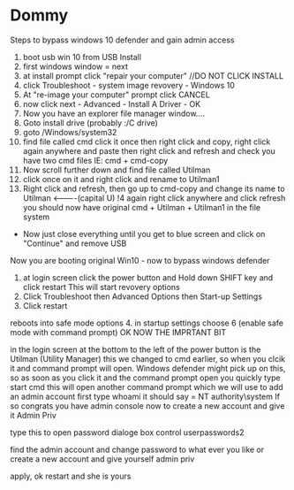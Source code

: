# Dommy

Steps to bypass windows 10 defender and gain admin access

1. boot usb win 10 from USB Install
2. first windows window = next
3. at install prompt click "repair your computer" //DO NOT CLICK INSTALL
4. click Troubleshoot - system image revovery - Windows 10
5. At "re-image your computer" prompt click CANCEL
6. now click next - Advanced - Install A Driver - OK
7. Now you have an explorer file manager window....
8. Goto install drive (probably :/C drive)
9. goto /Windows/system32
10. find file called cmd click it once then right click and copy, right click again anywhere and paste then right
click and refresh and check you have two cmd files IE: cmd + cmd-copy
11. Now scroll further down and find file called Utilman
12. click once on it and right click and rename to Utilman1
13. Right click and refresh, then go up to cmd-copy and change its name to Utilman <----(capital U)
!4 again right click anywhere and click refresh
you should now have original cmd + Utilman + Utilman1 in the file system
 - Now just close everything until you get to blue screen and click on "Continue" and remove USB
 
 Now you are booting original Win10 - now to bypass windows defender
 
 1. at login screen click the power button and Hold down SHIFT key and click restart
 This will start revovery options
 2. Click Troubleshoot then Advanced Options then Start-up Settings
 3. Click restart
 
 reboots into safe mode options
  4. in startup settings choose 6 (enable safe mode with command prompt)
  OK NOW THE IMPRTANT BIT
  
  in the login screen at the bottom to the left of the power button is the Utilman (Utility Manager) 
  this we changed to cmd earlier, so when you clcik it and command prompt will open.
  Windows defender might pick up on this, so as soon as you click it and the command prompt open you quickly type
  start cmd
  this will open another command prompt which we will use to add an admin account
  first type
  whoami
  it should say = NT authority\system
  If so congrats you have admin console
  now to create a new account and give it Admin Priv
  
  type this to open password dialoge box
  control userpasswords2
  
  find the admin account and change password to what ever you like
  or create a new account and give yourself admin priv
  
  apply, ok restart and she is yours
  
  
  
 
 


